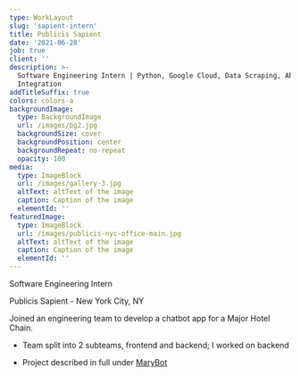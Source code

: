 ```yaml
---
type: WorkLayout
slug: 'sapient-intern'
title: Publicis Sapient
date: '2021-06-28'
job: true
client: ''
description: >-
  Software Engineering Intern | Python, Google Cloud, Data Scraping, API
  Integration
addTitleSuffix: true
colors: colors-a
backgroundImage:
  type: BackgroundImage
  url: /images/bg2.jpg
  backgroundSize: cover
  backgroundPosition: center
  backgroundRepeat: no-repeat
  opacity: 100
media:
  type: ImageBlock
  url: /images/gallery-3.jpg
  altText: altText of the image
  caption: Caption of the image
  elementId: ''
featuredImage:
  type: ImageBlock
  url: /images/publicis-nyc-office-main.jpg
  altText: altText of the image
  caption: Caption of the image
  elementId: ''
---
```


Software Engineering Intern

Publicis Sapient - New York City, NY

Joined an engineering team to develop a chatbot app for a Major Hotel Chain. 

- Team split into 2 subteams, frontend and backend; I worked on backend

- Project described in full under [MaryBot](/projects/project-one)
